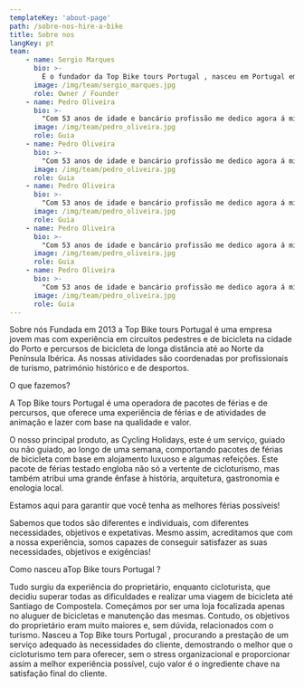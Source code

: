 ```yaml
---
templateKey: 'about-page'
path: /sobre-nos-hire-a-bike
title: Sobre nos
langKey: pt
team:
    - name: Sergio Marques
      bio: >-
        É o fundador da Top Bike tours Portugal , nasceu em Portugal em 1981, com uma licenciatura em Contabilidade, ele tem uma grande paixão pelo desporto particularmente em bicicletas. Ele jogou hóquei em patins e voleibol. A sua idéia de criar uma empresa de viagens de bicicleta e passeios pela cidade nasceu através de uma viagem que ele fez de bicicleta com amigos até Santiago de Compostela. O principal objetivo do Sergio está em transmitir a sua paixão pelo ciclismo / passeios pela cidade aos seus clientes. Suas funções estão relacionadas com a gestão da empresa, tanto da parte financeira, como das vendas e marketing. Sergio fala Português e Inglês.
      image: /img/team/sergio_marques.jpg
      role: Owner / Founder
    - name: Pedro Oliveira
      bio: >-
        "Com 53 anos de idade e bancário profissão me dedico agora á minha velha paixão: o ciclismo". Pedro começou a trabalhar com a idade de 14 como bancário e neste momento ele estudava à noite. Na banca ele foi para o pessoal administrativo, como técnico de métodos organizacionais e técnico de informática, e gestão de empresas e pessoal. Adepto entusiasta da prática desportiva, em idade muito jovem jogou andebol, futebol, karatê e windsurf. Mas foi no ciclismo que ele encontrou a sua melhor identidade. Este é um desporto em que impomos o nosso limite em cada rota de bicicleta e ao mesmo tempo dá-nos uma sensação de adrenalina e liberdade excepcional. Ocasionalmente, ele participa de competições, a fim de desenvolver a forma física, mas não buscando resultados excepcionais. Destes destacam-se a 600 km do Brasil Ride, 24h MTB Lordelo, as etapas NGPS no norte de Portugal e o campeonato XCO de Vila do Conde. Cruzando o território com a sua bicicleta de montanha, ele já pedalou as rotas de peregrinação para Santiago a partir de Portugal e da França, os caminhos para Fátima e a Grande Rota das 22 aldeias históricas de Portugal. Desde 2007 ele organiza grupos de ciclismo. É esta sua paixão por este desporto, pessoas e geografia deste pequeno canto da Península Ibérica, que o leva a partilhar o seu conhecimento adquirido. Todos são bem-vindos!
      image: /img/team/pedro_oliveira.jpg
      role: Guia
    - name: Pedro Oliveira
      bio: >-
        "Com 53 anos de idade e bancário profissão me dedico agora á minha velha paixão: o ciclismo". Pedro começou a trabalhar com a idade de 14 como bancário e neste momento ele estudava à noite. Na banca ele foi para o pessoal administrativo, como técnico de métodos organizacionais e técnico de informática, e gestão de empresas e pessoal. Adepto entusiasta da prática desportiva, em idade muito jovem jogou andebol, futebol, karatê e windsurf. Mas foi no ciclismo que ele encontrou a sua melhor identidade. Este é um desporto em que impomos o nosso limite em cada rota de bicicleta e ao mesmo tempo dá-nos uma sensação de adrenalina e liberdade excepcional. Ocasionalmente, ele participa de competições, a fim de desenvolver a forma física, mas não buscando resultados excepcionais. Destes destacam-se a 600 km do Brasil Ride, 24h MTB Lordelo, as etapas NGPS no norte de Portugal e o campeonato XCO de Vila do Conde. Cruzando o território com a sua bicicleta de montanha, ele já pedalou as rotas de peregrinação para Santiago a partir de Portugal e da França, os caminhos para Fátima e a Grande Rota das 22 aldeias históricas de Portugal. Desde 2007 ele organiza grupos de ciclismo. É esta sua paixão por este desporto, pessoas e geografia deste pequeno canto da Península Ibérica, que o leva a partilhar o seu conhecimento adquirido. Todos são bem-vindos!
      image: /img/team/pedro_oliveira.jpg
      role: Guia
    - name: Pedro Oliveira
      bio: >-
        "Com 53 anos de idade e bancário profissão me dedico agora á minha velha paixão: o ciclismo". Pedro começou a trabalhar com a idade de 14 como bancário e neste momento ele estudava à noite. Na banca ele foi para o pessoal administrativo, como técnico de métodos organizacionais e técnico de informática, e gestão de empresas e pessoal. Adepto entusiasta da prática desportiva, em idade muito jovem jogou andebol, futebol, karatê e windsurf. Mas foi no ciclismo que ele encontrou a sua melhor identidade. Este é um desporto em que impomos o nosso limite em cada rota de bicicleta e ao mesmo tempo dá-nos uma sensação de adrenalina e liberdade excepcional. Ocasionalmente, ele participa de competições, a fim de desenvolver a forma física, mas não buscando resultados excepcionais. Destes destacam-se a 600 km do Brasil Ride, 24h MTB Lordelo, as etapas NGPS no norte de Portugal e o campeonato XCO de Vila do Conde. Cruzando o território com a sua bicicleta de montanha, ele já pedalou as rotas de peregrinação para Santiago a partir de Portugal e da França, os caminhos para Fátima e a Grande Rota das 22 aldeias históricas de Portugal. Desde 2007 ele organiza grupos de ciclismo. É esta sua paixão por este desporto, pessoas e geografia deste pequeno canto da Península Ibérica, que o leva a partilhar o seu conhecimento adquirido. Todos são bem-vindos!
      image: /img/team/pedro_oliveira.jpg
      role: Guia
    - name: Pedro Oliveira
      bio: >-
        "Com 53 anos de idade e bancário profissão me dedico agora á minha velha paixão: o ciclismo". Pedro começou a trabalhar com a idade de 14 como bancário e neste momento ele estudava à noite. Na banca ele foi para o pessoal administrativo, como técnico de métodos organizacionais e técnico de informática, e gestão de empresas e pessoal. Adepto entusiasta da prática desportiva, em idade muito jovem jogou andebol, futebol, karatê e windsurf. Mas foi no ciclismo que ele encontrou a sua melhor identidade. Este é um desporto em que impomos o nosso limite em cada rota de bicicleta e ao mesmo tempo dá-nos uma sensação de adrenalina e liberdade excepcional. Ocasionalmente, ele participa de competições, a fim de desenvolver a forma física, mas não buscando resultados excepcionais. Destes destacam-se a 600 km do Brasil Ride, 24h MTB Lordelo, as etapas NGPS no norte de Portugal e o campeonato XCO de Vila do Conde. Cruzando o território com a sua bicicleta de montanha, ele já pedalou as rotas de peregrinação para Santiago a partir de Portugal e da França, os caminhos para Fátima e a Grande Rota das 22 aldeias históricas de Portugal. Desde 2007 ele organiza grupos de ciclismo. É esta sua paixão por este desporto, pessoas e geografia deste pequeno canto da Península Ibérica, que o leva a partilhar o seu conhecimento adquirido. Todos são bem-vindos!
      image: /img/team/pedro_oliveira.jpg
      role: Guia
    - name: Pedro Oliveira
      bio: >-
        "Com 53 anos de idade e bancário profissão me dedico agora á minha velha paixão: o ciclismo". Pedro começou a trabalhar com a idade de 14 como bancário e neste momento ele estudava à noite. Na banca ele foi para o pessoal administrativo, como técnico de métodos organizacionais e técnico de informática, e gestão de empresas e pessoal. Adepto entusiasta da prática desportiva, em idade muito jovem jogou andebol, futebol, karatê e windsurf. Mas foi no ciclismo que ele encontrou a sua melhor identidade. Este é um desporto em que impomos o nosso limite em cada rota de bicicleta e ao mesmo tempo dá-nos uma sensação de adrenalina e liberdade excepcional. Ocasionalmente, ele participa de competições, a fim de desenvolver a forma física, mas não buscando resultados excepcionais. Destes destacam-se a 600 km do Brasil Ride, 24h MTB Lordelo, as etapas NGPS no norte de Portugal e o campeonato XCO de Vila do Conde. Cruzando o território com a sua bicicleta de montanha, ele já pedalou as rotas de peregrinação para Santiago a partir de Portugal e da França, os caminhos para Fátima e a Grande Rota das 22 aldeias históricas de Portugal. Desde 2007 ele organiza grupos de ciclismo. É esta sua paixão por este desporto, pessoas e geografia deste pequeno canto da Península Ibérica, que o leva a partilhar o seu conhecimento adquirido. Todos são bem-vindos!
      image: /img/team/pedro_oliveira.jpg
      role: Guia
---
```

Sobre nós
Fundada em 2013 a Top Bike tours Portugal é uma empresa jovem mas com experiência em circuitos pedestres e de bicicleta na cidade do Porto e percursos de bicicleta de longa distância até ao Norte da Península Ibérica. As nossas atividades são coordenadas por profissionais de turismo, património histórico e de desportos.

 

 

O que fazemos?

 

A Top Bike tours Portugal é uma operadora de pacotes de férias e de percursos, que oferece uma experiência de férias e de atividades de animação e lazer com base na qualidade e valor.

 

O nosso principal produto, as Cycling Holidays, este é um serviço, guiado ou não guiado, ao longo de uma semana, comportando pacotes de férias de bicicleta com base em alojamento luxuoso e algumas refeições. Este pacote de férias testado engloba não só a vertente de cicloturismo, mas também atribui uma grande ênfase à história, arquitetura, gastronomia e enologia local.

 

Estamos aqui para garantir que você tenha as melhores férias possíveis!

 

Sabemos que todos são diferentes e individuais, com diferentes necessidades, objetivos e expetativas. Mesmo assim, acreditamos que com a nossa experiência, somos capazes de conseguir satisfazer as suas necessidades, objetivos e exigências!

Como nasceu aTop Bike tours Portugal ?

Tudo surgiu da experiência do proprietário, enquanto cicloturista, que decidiu superar todas as dificuldades e realizar uma viagem de bicicleta até Santiago de Compostela. Começámos por ser uma loja focalizada apenas no aluguer de bicicletas e manutenção das mesmas. Contudo, os objetivos do proprietário eram muito maiores e, sem dúvida, relacionados com o turismo. Nasceu a Top Bike tours Portugal , procurando a prestação de um serviço adequado às necessidades do cliente, demostrando o melhor que o cicloturismo tem para oferecer, sem o stress organizacional e proporcionar assim a melhor experiência possível, cujo valor é o ingrediente chave na satisfação final do cliente.